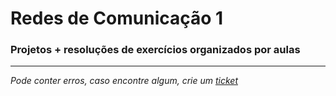 # Redes de Comunicação 1
### Projetos + resoluções de exercícios organizados por aulas

---
*Pode conter erros, caso encontre algum, crie um* [*ticket*](https://github.com/TiagoRG/uaveiro-leci/issues/new)
